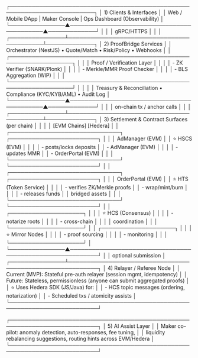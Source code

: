 ┌─────────────────────────────────────────────────────────────────────────┐
│                          1) Clients & Interfaces                        │
│  Web / Mobile DApp  |  Maker Console  |  Ops Dashboard (Observability) │
└───────────────▲───────────────────────────────────────────▲─────────────┘
                │                                           │
                │ gRPC/HTTPS                                │
                │                                           │
┌───────────────┴───────────────────────────────────────────┴─────────────┐
│                          2) ProofBridge Services                        │
│  Orchestrator (NestJS)  •  Quote/Match  •  Risk/Policy  •  Webhooks     │
│  ┌───────────────────────────────────────────────────────────────────┐  │
│  │                      Proof / Verification Layer                   │  │
│  │  - ZK Verifier (SNARK/Plonk)                                      │  │
│  │  - Merkle/MMR Proof Checker                                       │  │
│  │  - BLS Aggregation (WIP)                                          │  │
│  └───────────────────────────────────────────────────────────────────┘  │
│                                                                         │
│  Treasury & Reconciliation • Compliance (KYC/KYB/AML) • Audit Log       │
└───────────────▲───────────────────────────────────────────▲─────────────┘
                │                                           │
                │ on-chain tx / anchor calls                │
                │                                           │
┌───────────────┴───────────────────────────────────────────┴─────────────┐
│                 3) Settlement & Contract Surfaces (per chain)           │
│                                                                         │
│  [EVM Chains]                                            [Hedera]       │
│  ┌──────────────────────────────┐            ┌────────────────────────┐ │
│  │ AdManager (EVM)              │            │ ⭐ HSCS (EVM)          │ │
│  │  - posts/locks deposits      │            │   - AdManager (EVM)   │ │
│  │  - updates MMR              │            │   - OrderPortal (EVM)  │ │
│  └──────────────────────────────┘            └────────────────────────┘ │
│  ┌──────────────────────────────┐            ┌────────────────────────┐ │
│  │ OrderPortal (EVM)            │            │ ⭐ HTS (Token Service) │ │
│  │  - verifies ZK/Merkle proofs │            │   - wrap/mint/burn    │ │
│  │  - releases funds            │            │     bridged assets     │ │
│  └──────────────────────────────┘            └────────────────────────┘ │
│                                                 ┌────────────────────┐  │
│                                                 │ ⭐ HCS (Consensus) │  │
│                                                 │  - notarize roots │  │
│                                                 │  - cross-chain    │  │
│                                                 │    coordination   │  │
│                                                 └────────────────────┘  │
│                                                 ┌────────────────────┐  │
│                                                 │ ⭐ Mirror Nodes    │  │
│                                                 │  - proof sourcing │  │
│                                                 │  - monitoring     │  │
│                                                 └────────────────────┘  │
└───────────────▲──────────────────────────────────────────────────────────┘
                │
                │ optional submission
                │
┌───────────────┴──────────────────────────────────────────────────────────┐
│                        4) Relayer / Referee Node                         │
│  Current (MVP): Stateful pre-auth relayer (session mgmt, idempotency)    │
│  Future: Stateless, permissionless (anyone can submit aggregated proofs) │
│  ⭐ Uses Hedera SDK (JS/Java) for:                                        │
│     - HCS topic messages (ordering, notarization)                        │
│     - Scheduled txs / atomicity assists                                  │
└──────────────────────────────────────────────────────────────────────────┘

┌──────────────────────────────────────────────────────────────────────────┐
│                             5) AI Assist Layer                           │
│  Maker co-pilot: anomaly detection, auto-responses, fee tuning,          │
│  liquidity rebalancing suggestions, routing hints across EVM/Hedera      │
└──────────────────────────────────────────────────────────────────────────┘
